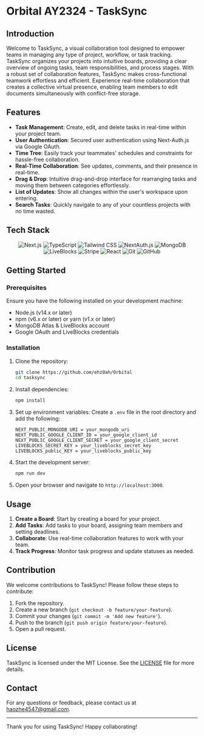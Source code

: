 # Orbital AY2324 - TaskSync

## Introduction

Welcome to TaskSync, a visual collaboration tool designed to empower teams in managing any type of project, workflow, or task tracking. TaskSync organizes your projects into intuitive boards, providing a clear overview of ongoing tasks, team responsibilities, and process stages. With a robust set of collaboration features, TaskSync makes cross-functional teamwork effortless and efficient. Experience real-time collaboration that creates a collective virtual presence, enabling team members to edit documents simultaneously with conflict-free storage.

## Features

- **Task Management**: Create, edit, and delete tasks in real-time within your project team.
- **User Authentication**: Secured user authentication using Next-Auth.js via Google OAuth.
- **Time Tree**: Easily track your teammates' schedules and constraints for hassle-free collaboration.
- **Real-Time Collaboration**: See updates, comments, and their presence in real-time.
- **Drag & Drop**: Intuitive drag-and-drop interface for rearranging tasks and moving them between categories effortlessly.
- **List of Updates**: Show all changes within the user's workspace upon entering.
- **Search Tasks**: Quickly navigate to any of your countless projects with no time wasted.

## Tech Stack

<p align="center">
  <img src="https://img.shields.io/badge/Next.js-000000?style=for-the-badge&logo=next.js&logoColor=white" alt="Next.js">
  <img src="https://img.shields.io/badge/TypeScript-007ACC?style=for-the-badge&logo=typescript&logoColor=white" alt="TypeScript">
  <img src="https://img.shields.io/badge/Tailwind_CSS-38B2AC?style=for-the-badge&logo=tailwind-css&logoColor=white" alt="Tailwind CSS">
  <img src="https://img.shields.io/badge/NextAuth.js-FFFFFF?style=for-the-badge&logo=next.js&logoColor=000000" alt="NextAuth.js">
  <img src="https://img.shields.io/badge/MongoDB-47A248?style=for-the-badge&logo=mongodb&logoColor=white" alt="MongoDB">
  <img src="https://img.shields.io/badge/LiveBlocks-000000?style=for-the-badge&logo=liveblocks&logoColor=white" alt="LiveBlocks">
  <img src="https://img.shields.io/badge/Stripe-008CDD?style=for-the-badge&logo=stripe&logoColor=white" alt="Stripe">
  <img src="https://img.shields.io/badge/React-61DAFB?style=for-the-badge&logo=react&logoColor=black" alt="React">
  <img src="https://img.shields.io/badge/Git-F05032?style=for-the-badge&logo=git&logoColor=white" alt="Git">
  <img src="https://img.shields.io/badge/GitHub-181717?style=for-the-badge&logo=github&logoColor=white" alt="GitHub">
</p>

## Getting Started

### Prerequisites

Ensure you have the following installed on your development machine:

- Node.js (v14.x or later)
- npm (v6.x or later) or yarn (v1.x or later)
- MongoDB Atlas & LiveBlocks account
- Google OAuth and LiveBlocks credentials

### Installation

1. Clone the repository:
    ```bash
    git clone https://github.com/ehz0ah/Orbital
    cd tasksync
    ```

2. Install dependencies:
    ```bash
    npm install
    ```

3. Set up environment variables:
    Create a `.env` file in the root directory and add the following:
    ```env
    NEXT_PUBLIC_MONGODB_URI = your_mongodb_uri
    NEXT_PUBLIC_GOOGLE_CLIENT_ID = your_google_client_id
    NEXT_PUBLIC_GOOGLE_CLIENT_SECRET = your_google_client_secret
    LIVEBLOCKS_SECRET_KEY = your_liveblocks_secret_key
    LIVEBLOCKS_public_KEY = your_liveblocks_public_key
    ```

4. Start the development server:
    ```bash
    npm run dev
    ```

5. Open your browser and navigate to `http://localhost:3000`.

## Usage

1. **Create a Board**: Start by creating a board for your project.
2. **Add Tasks**: Add tasks to your board, assigning team members and setting deadlines.
3. **Collaborate**: Use real-time collaboration features to work with your team.
4. **Track Progress**: Monitor task progress and update statuses as needed.

## Contribution

We welcome contributions to TaskSync! Please follow these steps to contribute:

1. Fork the repository.
2. Create a new branch (`git checkout -b feature/your-feature`).
3. Commit your changes (`git commit -m 'Add new feature'`).
4. Push to the branch (`git push origin feature/your-feature`).
5. Open a pull request.

## License

TaskSync is licensed under the MIT License. See the [LICENSE](LICENSE) file for more details.

## Contact

For any questions or feedback, please contact us at [haozhe4547@gmail.com](mailto:haozhe4547@gmail.com).

---

Thank you for using TaskSync! Happy collaborating!

